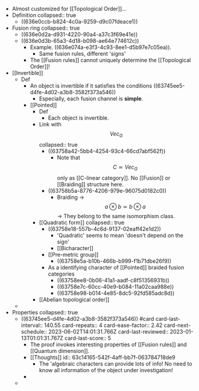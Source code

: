 - Almost customized for [[Topological Order]]...
- Definition
  collapsed:: true
	- ((636e0ccb-b824-4c0a-9259-d9c07fdeace1))
- Fusion ring
  collapsed:: true
	- ((636e0d2a-d931-4220-90a4-a37c3f69e41e))
	- ((636e0d3b-65a3-4d18-b098-ae64e774612c))
		- Example. ((636e074a-e3f3-4c93-8ee1-d5b97e7c05ea)).
			- Same fusion rules, different 'signs'
		- The [[Fusion rules]] cannot uniquely determine the [[Topological Order]]!
- [[Invertible]]
	- Def
		- An object is invertible if it satisfies the conditions ((63745ee5-d4fe-4d02-a3b8-3582f373a546))
			- Especially, each fusion channel is **simple**.
		- [[Pointed]]
			- Def
				- Each object is invertible.
			- Link with $$Vec_G$$
			  collapsed:: true
				- ((63758a42-5bb4-4254-93c4-66cd7abf562f))
					- Note that $$C\simeq Vec_G$$ only as [[C-linear category]]. No [[Fusion]] or [[Braiding]] structure here.
				- ((63758b5a-8776-4206-979e-96075d0182c0))
					- Braiding -> $$a \otimes b \simeq b \otimes a$$ -> They belong to the same isomorphism class.
			- [[Quadratic form]]
			  collapsed:: true
				- ((63758e18-557b-4c6d-9137-02eaff42e1d2))
					- 'Quadratic' seems to mean 'doesn't depend on the sign'
					- [[Bicharacter]]
				- [[Pre-metric group]]
					- ((63758e5a-b10b-466b-b999-f1b71dbe26f9))
				- As a identifying character of [[Pointed]] braided fusion categories
					- ((63758ee8-0b06-41a1-aadf-c8f51356931b))
					- ((63758e7c-60cc-40e9-b084-11a02caa988e))
					- ((63758e98-b014-4e85-8dc5-92fd585adc8d))
			- [[Abelian topological order]]
	-
- Properties
  collapsed:: true
	- ((63745ee5-d4fe-4d02-a3b8-3582f373a546)) #card
	  card-last-interval:: 140.55
	  card-repeats:: 4
	  card-ease-factor:: 2.42
	  card-next-schedule:: 2023-06-02T14:01:31.766Z
	  card-last-reviewed:: 2023-01-13T01:01:31.767Z
	  card-last-score:: 5
		- The proof invokes interesting properties of [[Fusion rules]] and [[Quantum dimension]].
		- [[Thoughts]]
		  id:: 63c14165-542f-4aff-bb7f-063784718de9
			- The 'algebraic characters can provide lots of info! No need to know all information of the object under investigation!
		-
	-